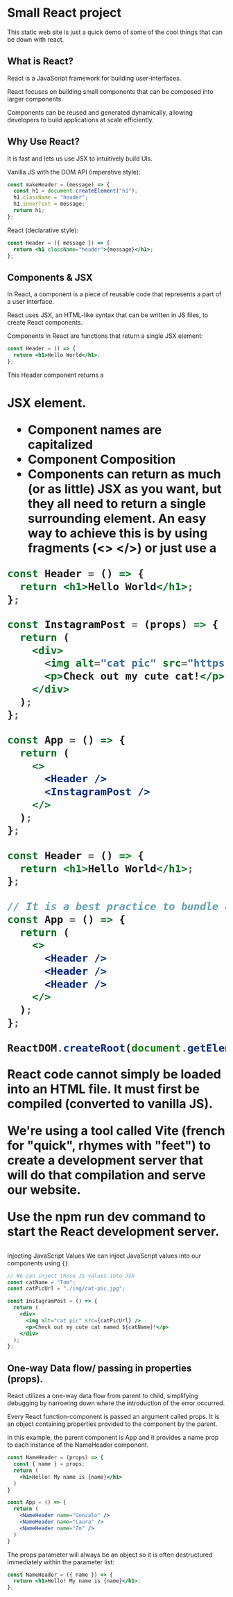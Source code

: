 # Small React project

This static web site is just a quick demo of some of the cool things that can be down with react. 

## What is React?
React is a JavaScript framework for building user-interfaces.

React focuses on building small components that can be composed into larger components.

Components can be reused and generated dynamically, allowing developers to build applications at scale efficiently.

## Why Use React?
It is fast and lets us use JSX to intuitively build UIs.

Vanilla JS with the DOM API (imperative style):
```js
const makeHeader = (message) => {
  const h1 = document.createElement("h1");
  h1.className = "header";
  h1.innerText = message;
  return h1;
};
```

React (declarative style):
```jsx
const Header = ({ message }) => {
  return <h1 className="header">{message}</h1>;
};
```

## Components & JSX

In React, a component is a piece of reusable code that represents a part of a user interface.

React uses JSX, an HTML-like syntax that can be written in JS files, to create React components.

Components in React are functions that return a single JSX element:
```jsx
const Header = () => {
  return <h1>Hello World</h1>;
};
```
This Header component returns a <h1> JSX element.
* Component names are capitalized
* Component Composition
* Components can return as much (or as little) JSX as you want, but they all need to return a single surrounding element. An easy way to achieve this is by using fragments (<> </>) or just use a <div>
```jsx
const Header = () => {
  return <h1>Hello World</h1>;
};

const InstagramPost = (props) => {
  return (
    <div>
      <img alt="cat pic" src="https://d1hjkbq40fs2x4.cloudfront.net/2016-07-16/files/cat-sample_1313-5.jpg" />
      <p>Check out my cute cat!</p>
    </div>
  );
};

const App = () => {
  return (
    <>
      <Header />
      <InstagramPost />
    </>
  );
};
```
```jsx
const Header = () => {
  return <h1>Hello World</h1>;
};

// It is a best practice to bundle all components in a top-level App component.
const App = () => {
  return (
    <>
      <Header />
      <Header />
      <Header />
    </>
  );
};

ReactDOM.createRoot(document.getElementById("root")).render(<App />);

```
React code cannot simply be loaded into an HTML file. It must first be compiled (converted to vanilla JS).

We're using a tool called Vite (french for "quick", rhymes with "feet") to create a development server that will do that compilation and serve our website.

Use the npm run dev command to start the React development server.

## 
Injecting JavaScript Values
We can inject JavaScript values into our components using `{}`.
```jsx
// We can inject these JS values into JSX
const catName = "Tom";
const catPicUrl = "./img/cat-pic.jpg";

const InstagramPost = () => {
  return (
    <div>
      <img alt="cat pic" src={catPicUrl} />
      <p>Check out my cute cat named ${catName}!</p>
    </div>
  );
};
```
## One-way Data flow/ passing in properties (props).

React utilizes a one-way data flow from parent to child, simplifying debugging by narrowing down where the introduction of the error occurred.

Every React function-component is passed an argument called props. It is an object containing properties provided to the component by the parent.

In this example, the parent component is App and it provides a name prop to each instance of the NameHeader component.
```jsx
const NameHeader = (props) => {
  const { name } = props;
  return (
    <h1>Hello! My name is {name}</h1>
  )
}

const App = () => {
  return (
    <NameHeader name="Gonzalo" />
    <NameHeader name="Laura" />
    <NameHeader name="Zo" />
  )
}
```
The props parameter will always be an object so it is often destructured immediately within the parameter list:
```jsx
const NameHeader = ({ name }) => {
  return <h1>Hello! My name is {name}</h1>;
};
```